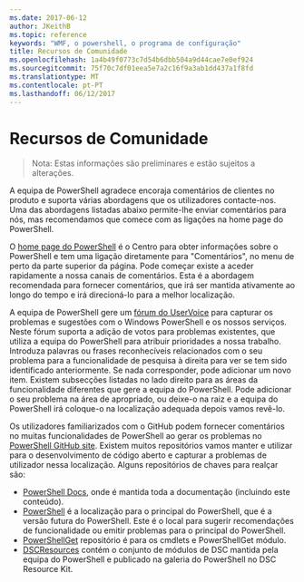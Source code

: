 ```yaml
---
ms.date: 2017-06-12
author: JKeithB
ms.topic: reference
keywords: "WMF, o powershell, o programa de configuração"
title: Recursos de Comunidade
ms.openlocfilehash: 1a4b49f0773c7d54b6dbb504a9d44cae7e0ef924
ms.sourcegitcommit: 75f70c7df01eea5e7a2c16f9a3ab1dd437a1f8fd
ms.translationtype: MT
ms.contentlocale: pt-PT
ms.lasthandoff: 06/12/2017
---
```

# <a name="community-resources"></a>Recursos de Comunidade #
> Nota: Estas informações são preliminares e estão sujeitos a alterações.

A equipa de PowerShell agradece encoraja comentários de clientes no produto e suporta várias abordagens que os utilizadores contacte-nos.
Uma das abordagens listadas abaixo permite-lhe enviar comentários para nós, mas recomendamos que comece com as ligações na home page do PowerShell.  

O [home page do PowerShell](https://microsoft.com/powershell) é o Centro para obter informações sobre o PowerShell e tem uma ligação diretamente para "Comentários", no menu de perto da parte superior da página. Pode começar existe a aceder rapidamente a nossa canais de comentários.
Esta é a abordagem recomendada para fornecer comentários, que irá ser mantida ativamente ao longo do tempo e irá direcioná-lo para a melhor localização.  
 
A equipa de PowerShell gere um [fórum do UserVoice](https://windowsserver.uservoice.com/forums/301869-powershell/) para capturar os problemas e sugestões com o Windows PowerShell e os nossos serviços. Neste fórum suporta a adição de votos para problemas existentes, que utiliza a equipa do PowerShell para atribuir prioridades a nossa trabalho.
Introduza palavras ou frases reconhecíveis relacionados com o seu problema para a funcionalidade de pesquisa à direita para ver se tem sido identificado anteriormente.
Se nada corresponder, pode adicionar um novo item. Existem subsecções listadas no lado direito para as áreas da funcionalidade diferentes que gere a equipa do PowerShell.
Pode adicionar o seu problema na área de apropriado, ou deixe-o na raiz e a equipa do PowerShell irá coloque-o na localização adequada depois vamos revê-lo.

Os utilizadores familiarizados com o GitHub podem fornecer comentários no muitas funcionalidades de PowerShell ao gerar os problemas no [PowerShell GitHub site](https://github.com/powershell).
Existem muitos repositórios vamos manter e utilizar para o desenvolvimento de código aberto e capturar a problemas de utilizador nessa localização. Alguns repositórios de chaves para realçar são:

* [PowerShell Docs](https://github.com/PowerShell/powershell-docs), onde é mantida toda a documentação (incluindo este conteúdo). 
* [PowerShell](https://github.com/PowerShell/powershell) é a localização para o principal do PowerShell, que é a versão futura do PowerShell. Este é o local para sugerir recomendações de funcionalidade ou emitir problemas para o principal do PowerShell.   
* [PowerShellGet](https://github.com/PowerShell/powershellget) repositório é para os cmdlets e PowerShellGet módulo.
* [DSCResources](https://github.com/PowerShell/DscResources) contém o conjunto de módulos de DSC mantida pela equipa do PowerShell e publicado na galeria do PowerShell no DSC Resource Kit.

